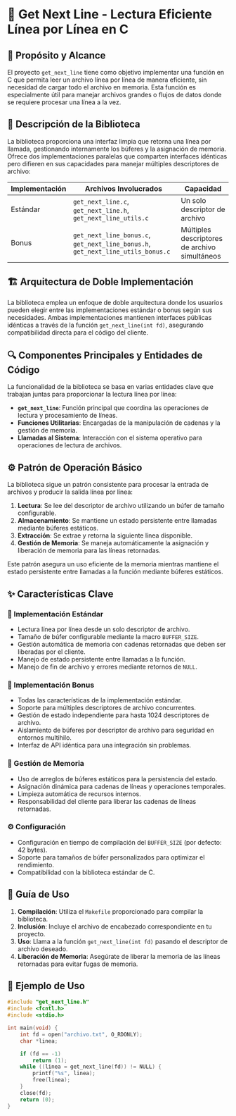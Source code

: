# 📄 Get Next Line - Lectura Eficiente Línea por Línea en C

## 🎯 Propósito y Alcance

El proyecto `get_next_line` tiene como objetivo implementar una función en C que permita leer un archivo línea por línea de manera eficiente, sin necesidad de cargar todo el archivo en memoria. Esta función es especialmente útil para manejar archivos grandes o flujos de datos donde se requiere procesar una línea a la vez.

## 🧰 Descripción de la Biblioteca

La biblioteca proporciona una interfaz limpia que retorna una línea por llamada, gestionando internamente los búferes y la asignación de memoria. Ofrece dos implementaciones paralelas que comparten interfaces idénticas pero difieren en sus capacidades para manejar múltiples descriptores de archivo:

| Implementación | Archivos Involucrados                                         | Capacidad                                 |
|----------------|---------------------------------------------------------------|-------------------------------------------|
| Estándar       | `get_next_line.c`, `get_next_line.h`, `get_next_line_utils.c` | Un solo descriptor de archivo             |
| Bonus          | `get_next_line_bonus.c`, `get_next_line_bonus.h`, `get_next_line_utils_bonus.c` | Múltiples descriptores de archivo simultáneos |

## 🏗️ Arquitectura de Doble Implementación

La biblioteca emplea un enfoque de doble arquitectura donde los usuarios pueden elegir entre las implementaciones estándar o bonus según sus necesidades. Ambas implementaciones mantienen interfaces públicas idénticas a través de la función `get_next_line(int fd)`, asegurando compatibilidad directa para el código del cliente.

## 🔍 Componentes Principales y Entidades de Código

La funcionalidad de la biblioteca se basa en varias entidades clave que trabajan juntas para proporcionar la lectura línea por línea:

- **`get_next_line`**: Función principal que coordina las operaciones de lectura y procesamiento de líneas.
- **Funciones Utilitarias**: Encargadas de la manipulación de cadenas y la gestión de memoria.
- **Llamadas al Sistema**: Interacción con el sistema operativo para operaciones de lectura de archivos.

## ⚙️ Patrón de Operación Básico

La biblioteca sigue un patrón consistente para procesar la entrada de archivos y producir la salida línea por línea:

1. **Lectura**: Se lee del descriptor de archivo utilizando un búfer de tamaño configurable.
2. **Almacenamiento**: Se mantiene un estado persistente entre llamadas mediante búferes estáticos.
3. **Extracción**: Se extrae y retorna la siguiente línea disponible.
4. **Gestión de Memoria**: Se maneja automáticamente la asignación y liberación de memoria para las líneas retornadas.

Este patrón asegura un uso eficiente de la memoria mientras mantiene el estado persistente entre llamadas a la función mediante búferes estáticos.

## ✨ Características Clave

### 📌 Implementación Estándar

- Lectura línea por línea desde un solo descriptor de archivo.
- Tamaño de búfer configurable mediante la macro `BUFFER_SIZE`.
- Gestión automática de memoria con cadenas retornadas que deben ser liberadas por el cliente.
- Manejo de estado persistente entre llamadas a la función.
- Manejo de fin de archivo y errores mediante retornos de `NULL`.

### 🚀 Implementación Bonus

- Todas las características de la implementación estándar.
- Soporte para múltiples descriptores de archivo concurrentes.
- Gestión de estado independiente para hasta 1024 descriptores de archivo.
- Aislamiento de búferes por descriptor de archivo para seguridad en entornos multihilo.
- Interfaz de API idéntica para una integración sin problemas.

### 🧠 Gestión de Memoria

- Uso de arreglos de búferes estáticos para la persistencia del estado.
- Asignación dinámica para cadenas de líneas y operaciones temporales.
- Limpieza automática de recursos internos.
- Responsabilidad del cliente para liberar las cadenas de líneas retornadas.

### ⚙️ Configuración

- Configuración en tiempo de compilación del `BUFFER_SIZE` (por defecto: 42 bytes).
- Soporte para tamaños de búfer personalizados para optimizar el rendimiento.
- Compatibilidad con la biblioteca estándar de C.

## 📝 Guía de Uso

1. **Compilación**: Utiliza el `Makefile` proporcionado para compilar la biblioteca.
2. **Inclusión**: Incluye el archivo de encabezado correspondiente en tu proyecto.
3. **Uso**: Llama a la función `get_next_line(int fd)` pasando el descriptor de archivo deseado.
4. **Liberación de Memoria**: Asegúrate de liberar la memoria de las líneas retornadas para evitar fugas de memoria.

## 📎 Ejemplo de Uso

```c
#include "get_next_line.h"
#include <fcntl.h>
#include <stdio.h>

int main(void) {
    int fd = open("archivo.txt", O_RDONLY);
    char *linea;

    if (fd == -1)
        return (1);
    while ((linea = get_next_line(fd)) != NULL) {
        printf("%s", linea);
        free(linea);
    }
    close(fd);
    return (0);
}
